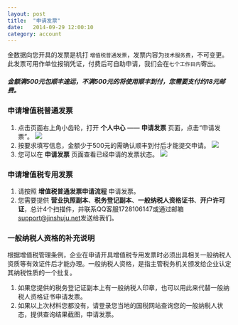 ```yaml
---
layout: post
title:  "申请发票"
date:   2014-09-29 12:00:10
category: account
---
```


金数据向您开具的发票是机打 `增值税普通发票`，发票内容为`技术服务费`，不可变更。  
此发票可用作单位报销凭证，付费后可自助申请，我们会在`七个工作日内`寄出。

##### 金额满500元包顺丰速运，不满500元的将使用顺丰到付，您需要支付约18元邮费。	

### 申请增值税普通发票

1. 点击页面右上角小齿轮，打开 **个人中心** —— **申请发票** 页面，点击“申请发票”。
	![](http://jinshuju-help-pics.b0.upaiyun.com/images/invoices-1.png) 
2. 按要求填写信息，金额少于500元的需确认顺丰到付后才能提交申请。 
	![](http://jinshuju-help-pics.b0.upaiyun.com/images/invoices-2.png) 
3. 您可以在 **申请发票** 页面查看已经申请的发票状态。
	![](http://jinshuju-help-pics.b0.upaiyun.com/images/invoices-3.png) 

### 申请增值税专用发票

1. 请按照 **增值税普通发票申请流程** 申请发票。
2. 您需要提供 **营业执照副本**、**税务登记副本**、**一般纳税人资格证书**、**开户许可证**，总计4个扫描件，并联系QQ客服1728106147或通过邮箱[support@jinshuju.net](mailto:support@jinshuju.net)发送给我们。

### 一般纳税人资格的补充说明

根据增值税管理条例，企业在申请开具增值税专用发票时必须出具相关一般纳税人资质等有效证件后才能办理。一般纳税人资格，是指主管税务机关颁发给企业认定其纳税性质的一个批复。  

1. 如果您提供的税务登记证副本上有一般纳税人印章，也可以用此来代替一般纳税人资格证书申请发票。  
2. 如果以上次材料您都没有，请登录您当地的国税网站查询您的一般纳税人状态，提供查询结果截图，申请发票。  
